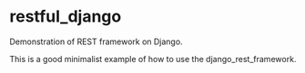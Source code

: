 # restful_django
Demonstration of REST framework on Django.

This is a good minimalist example of how to use the django_rest_framework.
